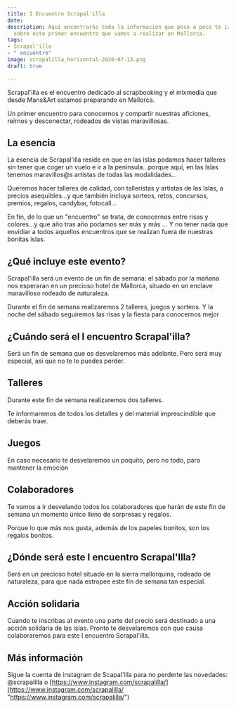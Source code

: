 ```yaml
---
title: I Encuentro Scrapal'illa
date: 
description: Aquí encontrarás toda la información que poco a poco te iremos desvelando
  sobre este primer encuentro que vamos a realizar en Mallorca.
tags:
- Scrapal'illa
- " encuentro"
image: scrapalilla_horizontal-2020-07-13.png
draft: true

---
```

Scrapal'illa es el encuentro dedicado al scrapbooking y el mixmedia que desde Mans&Art estamos preparando en Mallorca.

Un primer encuentro para conocernos y compartir nuestras aficiones, reírnos y desconectar, rodeados de vistas maravillosas.

## La esencia

La esencia de Scrapal'illa reside en que en las islas podamos hacer talleres sin tener que coger un vuelo e ir a la península...porque aquí, en las Islas tenemos maravillos@s artistas de todas las modalidades...

Queremos hacer talleres de calidad, con talleristas y artistas de las Islas, a precios asequibles...y que también incluya sorteos, retos, concursos, premios, regalos, candybar, fotocall...

En fin, de lo que un "encuentro" se trata, de conocernos entre risas y colores...y que año tras año podamos ser más y más ... Y no tener nada que envidiar a todos aquellos encuentros que se realizan fuera de nuestras bonitas islas.

## ¿Qué incluye este evento?

Scrapal'illa será un evento de un fin de semana: el sábado por la mañana nos esperaran en un precioso hotel de Mallorca, situado en un enclave maravilloso rodeado de naturaleza.

Durante el fin de semana realizaremos 2 talleres, juegos y sorteos. Y la noche del sábado seguiremos las risas y la fiesta para conocernos mejor

## ¿Cuándo será el I encuentro Scrapal'illa?

Será un fin de semana que os desvelaremos más adelante. Pero será muy especial, así que no te lo puedes perder.

## Talleres

Durante este fin de semana realizaremos dos talleres.

Te informaremos de todos los detalles y del material imprescindible que deberás traer.

## Juegos

En caso necesario te desvelaremos un poquito, pero no todo, para mantener la emoción

## Colaboradores

Te vamos a ir desvelando todos los colaboradores que harán de este fin de semana un momento único lleno de sorpresas y regalos. 

Porque lo que más nos gusta, además de los papeles bonitos, son los regalos bonitos.

## ¿Dónde será este I encuentro Scrapal'Illa?

Será en un precioso hotel situado en la sierra mallorquina, rodeado de naturaleza, para que nada estropee este fin de semana tan especial.

## Acción solidaria

Cuando te inscribas al evento una parte del precio será destinado a una acción solidaria de las islas. Pronto te desvelaremos con que causa colaboraremos para este I encuentro Scrapal'illa.

## Más información

Sigue la cuenta de instagram de Scapal'illa para no perderte las novedades: @scrapalilla o [https://www.instagram.com/scrapalilla/](https://www.instagram.com/scrapalilla/ "https://www.instagram.com/scrapalilla/")